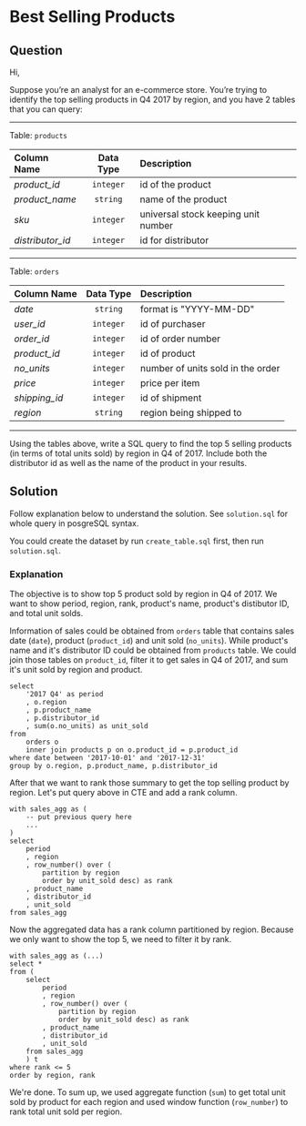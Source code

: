 # Best Selling Products

## Question

Hi,

Suppose you’re an analyst for an e-commerce store. You’re trying to identify the top selling products in Q4 2017 by region, and you have 2 tables that you can query: 

---

Table: `products`

| Column Name | Data Type | Description |
| :--- | :---: | :--- |
| *product_id* | `integer` | id of the product |
| *product_name* | `string` | name of the product |
| *sku* | `integer` | universal stock keeping unit number |
| *distributor_id* | `integer` | id for distributor |

---

Table: `orders`

| Column Name | Data Type | Description |
| :--- | :---: | :--- |
| *date* | `string` | format is "YYYY-MM-DD" |
| *user_id* | `integer` | id of purchaser |
| *order_id* | `integer` | id of order number |
| *product_id* | `integer` | id of product
| *no_units* | `integer` | number of units sold in the order |
| *price* | `integer` | price per item |
| *shipping_id* | `integer` | id of shipment |
| *region* | `string` | region being shipped to |

---

Using the tables above, write a SQL query to find the top 5 selling products (in terms of total units sold) by region in Q4 of 2017. Include both the distributor id as well as the name of the product in your results.


## Solution

Follow explanation below to understand the solution. See `solution.sql` for whole query in posgreSQL syntax.

You could create the dataset by run `create_table.sql` first, then run `solution.sql`.


### Explanation

The objective is to show top 5 product sold by region in Q4 of 2017. We want to show period, region, rank, product's name, product's distibutor ID, and total unit solds.

Information of sales could be obtained from `orders` table that contains sales date (`date`), product (`product_id`) and unit sold (`no_units`). While product's name and it's distributor ID could be obtained from `products` table. We could join those tables on `product_id`, filter it to get sales in Q4 of 2017, and sum it's unit sold by region and product.

```
select
    '2017 Q4' as period
    , o.region
    , p.product_name
    , p.distributor_id
    , sum(o.no_units) as unit_sold
from
    orders o
    inner join products p on o.product_id = p.product_id
where date between '2017-10-01' and '2017-12-31'
group by o.region, p.product_name, p.distributor_id
```

After that we want to rank those summary to get the top selling product by region. Let's put query above in CTE and add a rank column.

```
with sales_agg as (
    -- put previous query here
    ...
)
select
    period
    , region
    , row_number() over (
        partition by region
        order by unit_sold desc) as rank
    , product_name
    , distributor_id
    , unit_sold
from sales_agg
```

Now the aggregated data has a rank column partitioned by region. Because we only want to show the top 5, we need to filter it by rank.

```
with sales_agg as (...)
select *
from (
    select
        period
        , region
        , row_number() over (
            partition by region
            order by unit_sold desc) as rank
        , product_name
        , distributor_id
        , unit_sold
    from sales_agg
    ) t
where rank <= 5
order by region, rank
```

We're done. To sum up, we used aggregate function (`sum`) to get total unit sold by product for each region and used window function (`row_number`) to rank total unit sold per region.

